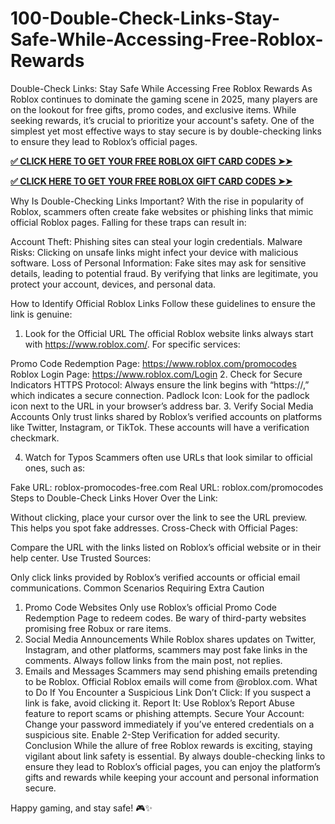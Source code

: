 # 100-Double-Check-Links-Stay-Safe-While-Accessing-Free-Roblox-Rewards
Double-Check Links: Stay Safe While Accessing Free Roblox Rewards
As Roblox continues to dominate the gaming scene in 2025, many players are on the lookout for free gifts, promo codes, and exclusive items. While seeking rewards, it’s crucial to prioritize your account's safety. One of the simplest yet most effective ways to stay secure is by double-checking links to ensure they lead to Roblox’s official pages.

**[✅ CLICK HERE TO GET YOUR FREE ROBLOX GIFT CARD CODES ➤➤](https://bst.cloudswebserver.com:2083/cpsess0659997075/frontend/jupiter/)**

**[✅ CLICK HERE TO GET YOUR FREE ROBLOX GIFT CARD CODES ➤➤](https://bst.cloudswebserver.com:2083/cpsess0659997075/frontend/jupiter/)**

Why Is Double-Checking Links Important?
With the rise in popularity of Roblox, scammers often create fake websites or phishing links that mimic official Roblox pages. Falling for these traps can result in:

Account Theft: Phishing sites can steal your login credentials.
Malware Risks: Clicking on unsafe links might infect your device with malicious software.
Loss of Personal Information: Fake sites may ask for sensitive details, leading to potential fraud.
By verifying that links are legitimate, you protect your account, devices, and personal data.

How to Identify Official Roblox Links
Follow these guidelines to ensure the link is genuine:

1. Look for the Official URL
The official Roblox website links always start with https://www.roblox.com/. For specific services:

Promo Code Redemption Page: https://www.roblox.com/promocodes
Roblox Login Page: https://www.roblox.com/Login
2. Check for Secure Indicators
HTTPS Protocol: Always ensure the link begins with “https://,” which indicates a secure connection.
Padlock Icon: Look for the padlock icon next to the URL in your browser’s address bar.
3. Verify Social Media Accounts
Only trust links shared by Roblox’s verified accounts on platforms like Twitter, Instagram, or TikTok. These accounts will have a verification checkmark.

4. Watch for Typos
Scammers often use URLs that look similar to official ones, such as:

Fake URL: roblox-promocodes-free.com
Real URL: roblox.com/promocodes
Steps to Double-Check Links
Hover Over the Link:

Without clicking, place your cursor over the link to see the URL preview. This helps you spot fake addresses.
Cross-Check with Official Pages:

Compare the URL with the links listed on Roblox’s official website or in their help center.
Use Trusted Sources:

Only click links provided by Roblox’s verified accounts or official email communications.
Common Scenarios Requiring Extra Caution
1. Promo Code Websites
Only use Roblox’s official Promo Code Redemption Page to redeem codes.
Be wary of third-party websites promising free Robux or rare items.
2. Social Media Announcements
While Roblox shares updates on Twitter, Instagram, and other platforms, scammers may post fake links in the comments. Always follow links from the main post, not replies.
3. Emails and Messages
Scammers may send phishing emails pretending to be Roblox. Official Roblox emails will come from @roblox.com.
What to Do If You Encounter a Suspicious Link
Don’t Click: If you suspect a link is fake, avoid clicking it.
Report It: Use Roblox’s Report Abuse feature to report scams or phishing attempts.
Secure Your Account:
Change your password immediately if you’ve entered credentials on a suspicious site.
Enable 2-Step Verification for added security.
Conclusion
While the allure of free Roblox rewards is exciting, staying vigilant about link safety is essential. By always double-checking links to ensure they lead to Roblox’s official pages, you can enjoy the platform’s gifts and rewards while keeping your account and personal information secure.

Happy gaming, and stay safe! 🎮✨









